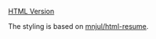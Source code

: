 [HTML Version](https://github.com/Nazarique/Resume/blob/776a9a46b825a6dcbc62272ad67881fde07fb590/cv.html)

The styling is based on [mnjul/html-resume](https://github.com/mnjul/html-resume).
